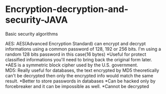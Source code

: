 # Encryption-decryption-and-security-JAVA
Basic security algorithms


AES:
 AES(Advanced Encryption Standard) can encrypt and decrypt informations using a common password of 128, 192 or 256 bits.
 I'm using a random 128 bits password in this case(16 bytes)
 *Useful for protect classified informations you'll need to bring back the original form later.
 *AES is a symmetric block cipher used by the U.S. government.	
MD5:
 Really useful for databases, the text encrypted by MD5 theoretically can't be decrypted then only the encrypted info would match the same result.
 *Better to store passwords in databases
 *Can be hacked only by forcebreaker and it can be impossible as well. 
 *Cannot be decrypted
